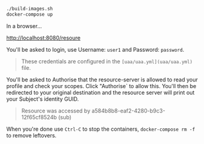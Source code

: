 

````bash
./build-images.sh
docker-compose up
````

In a browser...

[http://localhost:8080/resoure](http://localhost:8080/resoure)

You'll be asked to login, use Username: `user1` and Password: `password`.

> These credentials are configured in the `[uaa/uaa.yml](uaa/uaa.yml)` file.

You'll be asked to Authorise that the resource-server is allowed to read your profile and check your scopes. 
Click "Authorise` to allow this. You'll then be redirected to your original destination and the resource server 
will print out your Subject's identity GUID.

> Resource was accessed by a584b8b8-eaf2-4280-b9c3-12f65cf8524b (sub)

When you're done use `Ctrl-C` to stop the containers, `docker-compose rm -f` to remove leftovers. 